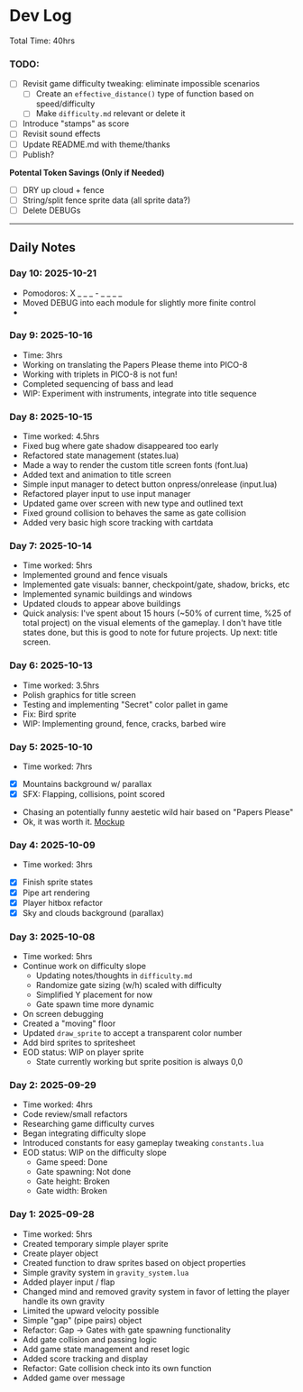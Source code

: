 # Dev Log
Total Time: 40hrs

### TODO:
- [ ] Revisit game difficulty tweaking: eliminate impossible scenarios
    - [ ] Create an `effective_distance()` type of function based on speed/difficulty
    - [ ] Make `difficulty.md` relevant or delete it
- [ ] Introduce "stamps" as score
- [ ] Revisit sound effects
- [ ] Update README.md with theme/thanks
- [ ] Publish?

**Potental Token Savings (Only if Needed)**
- [ ] DRY up cloud + fence
- [ ] String/split fence sprite data (all sprite data?)
- [ ] Delete DEBUGs

---

## Daily Notes

### Day 10: 2025-10-21
- Pomodoros: X _ _ _ - _ _ _ _
- Moved DEBUG into each module for slightly more finite control
- 


### Day 9: 2025-10-16

- Time: 3hrs
- Working on translating the Papers Please theme into PICO-8
- Working with triplets in PICO-8 is not fun!
- Completed sequencing of bass and lead
- WIP: Experiment with instruments, integrate into title sequence


### Day 8: 2025-10-15 

- Time worked: 4.5hrs
- Fixed bug where gate shadow disappeared too early
- Refactored state management (states.lua)
- Made a way to render the custom title screen fonts (font.lua)
- Added text and animation to title screen
- Simple input manager to detect button onpress/onrelease (input.lua)
- Refactored player input to use input manager
- Updated game over screen with new type and outlined text
- Fixed ground collision to behaves the same as gate collision
- Added very basic high score tracking with cartdata



### Day 7: 2025-10-14

- Time worked: 5hrs
- Implemented ground and fence visuals
- Implemented gate visuals: banner, checkpoint/gate, shadow, bricks, etc
- Implemented synamic buildings and windows
- Updated clouds to appear above buildings
- Quick analysis: I've spent about 15 hours (~50% of current time, %25 of total project) on the visual elements of the gameplay. I don't have title states done, but this is good to note for future projects. Up next: title screen.

### Day 6: 2025-10-13

- Time worked: 3.5hrs
- Polish graphics for title screen
- Testing and implementing "Secret" color pallet in game
- Fix: Bird sprite
- WIP: Implementing ground, fence, cracks, barbed wire

### Day 5: 2025-10-10 

- Time worked: 7hrs
- [x] Mountains background w/ parallax
- [x] SFX: Flapping, collisions, point scored
- Chasing an potentially funny aestetic wild hair based on "Papers Please"
- Ok, it was worth it. [Mockup](/art/flappy-arstotzka.png)

### Day 4: 2025-10-09

- Time worked: 3hrs
- [x] Finish sprite states
- [x] Pipe art rendering
- [x] Player hitbox refactor
- [x] Sky and clouds background (parallax)

### Day 3: 2025-10-08

- Time worked: 5hrs
- Continue work on difficulty slope
    - Updating notes/thoughts in `difficulty.md`
    - Randomize gate sizing (w/h) scaled with difficulty
    - Simplified Y placement for now
    - Gate spawn time more dynamic
- On screen debugging
- Created a "moving" floor
- Updated `draw_sprite` to accept a transparent color number
- Add bird sprites to spritesheet
- EOD status: WIP on player sprite
    - State currently working but sprite position is always 0,0

### Day 2: 2025-09-29

- Time worked: 4hrs
- Code review/small refactors
- Researching game difficulty curves
- Began integrating difficulty slope
- Introduced constants for easy gameplay tweaking `constants.lua`
- EOD status: WIP on the difficulty slope
    - Game speed: Done
    - Gate spawning: Not done
    - Gate height: Broken
    - Gate width: Broken


### Day 1: 2025-09-28

- Time worked: 5hrs
- Created temporary simple player sprite
- Create player object
- Created function to draw sprites based on object properties
- Simple gravity system in `gravity_system.lua`
- Added player input / flap
- Changed mind and removed gravity system in favor of letting the player handle its own gravity
- Limited the upward velocity possible
- Simple "gap" (pipe pairs) object
- Refactor: Gap -> Gates with gate spawning functionality
- Add gate collision and passing logic
- Add game state management and reset logic
- Added score tracking and display
- Refactor: Gate collision check into its own function
- Added game over message